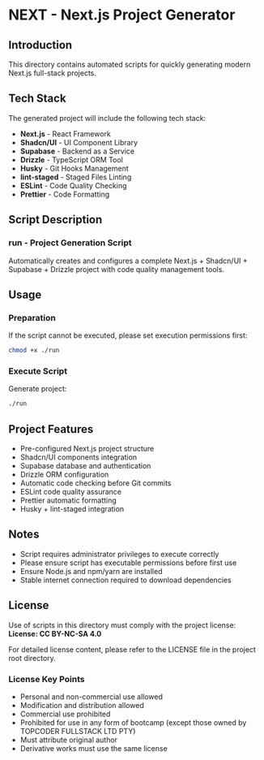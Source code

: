 # NEXT - Next.js Project Generator

## Introduction
This directory contains automated scripts for quickly generating modern Next.js full-stack projects.

## Tech Stack
The generated project will include the following tech stack:

- **Next.js** - React Framework
- **Shadcn/UI** - UI Component Library  
- **Supabase** - Backend as a Service
- **Drizzle** - TypeScript ORM Tool
- **Husky** - Git Hooks Management
- **lint-staged** - Staged Files Linting
- **ESLint** - Code Quality Checking
- **Prettier** - Code Formatting

## Script Description

### run - Project Generation Script
Automatically creates and configures a complete Next.js + Shadcn/UI + Supabase + Drizzle project with code quality management tools.

## Usage

### Preparation
If the script cannot be executed, please set execution permissions first:
```bash
chmod +x ./run
```

### Execute Script
Generate project:
```bash
./run
```

## Project Features
- Pre-configured Next.js project structure
- Shadcn/UI components integration
- Supabase database and authentication
- Drizzle ORM configuration
- Automatic code checking before Git commits
- ESLint code quality assurance
- Prettier automatic formatting
- Husky + lint-staged integration

## Notes
- Script requires administrator privileges to execute correctly
- Please ensure script has executable permissions before first use
- Ensure Node.js and npm/yarn are installed
- Stable internet connection required to download dependencies

## License
Use of scripts in this directory must comply with the project license:  
**License: CC BY-NC-SA 4.0**

For detailed license content, please refer to the LICENSE file in the project root directory.

### License Key Points
- Personal and non-commercial use allowed
- Modification and distribution allowed
- Commercial use prohibited
- Prohibited for use in any form of bootcamp (except those owned by TOPCODER FULLSTACK LTD PTY)
- Must attribute original author
- Derivative works must use the same license
